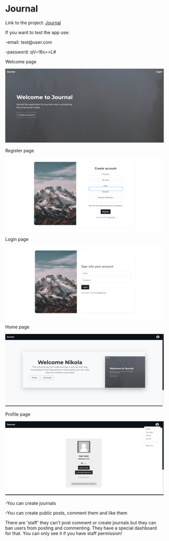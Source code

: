 <h1>Journal</h1>
<p>Link to the project: <a href="https://journal-a.herokuapp.com/">Journal</a></p>
If you want to test the app use:
<p> -email: test@user.com </p>
<p> -password: qV~!8x>>L# </p>

<p>Welcome page</p>
<img src="static/images/home_screen.png">
<p>Register page</p>
<img src="static/images/register.png">
<p>Login page</p>
<img src="static/images/login.png">
<p>Home page</p>
<img src="static/images/home.png">
<p>Profile page</p>
<img src="static/images/profile.png">
<p>-You can create journals</p>
<p>-You can create public posts, comment them and like them</p>
<p>There are 'staff' they can't post comment or create journals but
they can ban users from posting and commenting. They have a special dashboard for 
that. You can only see it if you have staff permission!</p>

